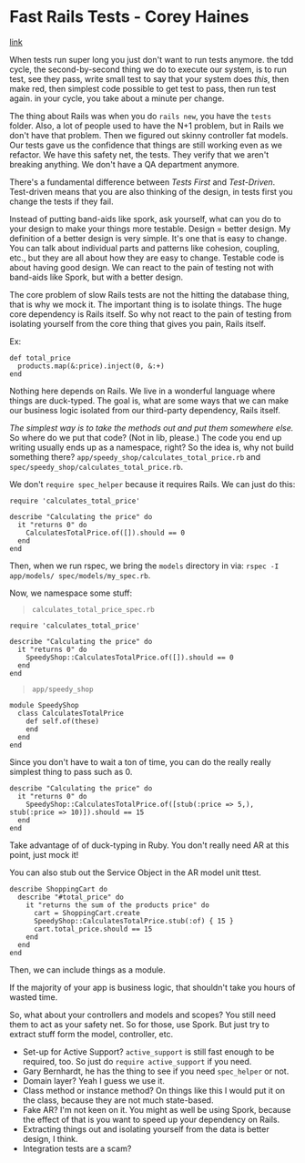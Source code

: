 # Fast Rails Tests - Corey Haines
[link](http://www.confreaks.com/videos/2133-arrrrcamp2011-fast-rails-tests)

When tests run super long you just don't want to run tests anymore. the tdd cycle, the second-by-second thing we do to execute our system, is to run test, see they pass, write small test to say that your system does _this_, then make red, then simplest code possible to get test to pass, then run test again. in your cycle, you take about a minute per change. 

The thing about Rails was when you do `rails new`, you have the `tests` folder. Also, a lot of people used to have the N+1 problem, but in Rails we don't have that problem. Then we figured out skinny  controller fat models. Our tests gave us the confidence that things are still working even as we refactor. We have this safety net, the tests. They verify that we aren't breaking anything. We don't have a QA department anymore.

There's a fundamental difference between *Tests First* and  *Test-Driven*. Test-driven means that you are also thinking of the design, in tests first you change the tests if they fail.

Instead of putting band-aids like spork, ask yourself, what can you do to your design to make your things more testable. Design = better design. My definition of a better design is very simple. It's one that is easy to change. You can talk about individual parts and patterns like cohesion, coupling, etc., but they are all about how they are easy to change. Testable code is about having good design. We can react to the pain of testing not with band-aids like Spork, but with a better design.

The core problem of slow Rails tests are not the hitting the database thing, that is why we mock it. The important thing is to isolate things. The huge core dependency is Rails itself. So why not react to the pain of testing from isolating yourself from the core thing that gives you pain, Rails itself.

Ex:

    def total_price
      products.map(&:price).inject(0, &:+)
    end

Nothing here depends on Rails. We live in a wonderful language where things are duck-typed. The goal is, what are some ways that we can make our business logic isolated from our third-party dependency, Rails itself.

*The simplest way is to take the methods out and put them somewhere else.* So where do we put that code? (Not in lib, please.) The code you end up writing usually ends up as a namespace, right? So the idea is, why not build something there? `app/speedy_shop/calculates_total_price.rb` and `spec/speedy_shop/calculates_total_price.rb`.

We don't `require spec_helper` because it requires Rails. We can just do this:

    require 'calculates_total_price'

    describe "Calculating the price" do
      it "returns 0" do
        CalculatesTotalPrice.of([]).should == 0
      end
    end

Then, when we run rspec, we bring the `models` directory in via: `rspec -I app/models/ spec/models/my_spec.rb`.

Now, we namespace some stuff:

> `calculates_total_price_spec.rb`

    require 'calculates_total_price'

    describe "Calculating the price" do
      it "returns 0" do
        SpeedyShop::CalculatesTotalPrice.of([]).should == 0
      end
    end

> `app/speedy_shop`

    module SpeedyShop
      class CalculatesTotalPrice
        def self.of(these)
        end
      end
    end

Since you don't have to wait a ton of time, you can do the really really simplest thing to pass such as 0.


    describe "Calculating the price" do
      it "returns 0" do
        SpeedyShop::CalculatesTotalPrice.of([stub(:price => 5,), stub(:price => 10)]).should == 15
      end
    end

Take advantage of of duck-typing in Ruby. You don't really need AR at this point, just mock it!

You can also stub out the Service Object in the AR model unit ttest.

    describe ShoppingCart do
      describe "#total_price" do
        it "returns the sum of the products price" do
          cart = ShoppingCart.create
          SpeedyShop::CalculatesTotalPrice.stub(:of) { 15 }
          cart.total_price.should == 15
        end
      end
    end

Then, we can include things as a module.

If the majority of your app is business logic, that shouldn't take you hours of wasted time.

So, what about your controllers and models and scopes? You still need them to act as your safety net. So for those, use Spork. But just try to extract stuff form the model, controller, etc.

- Set-up for Active Support? `active_support` is still fast enough to be required, too. So just do `require active_support` if you need.
- Gary Bernhardt, he has the thing to see if you need `spec_helper` or not.
- Domain layer? Yeah I guess we use it.
- Class method or instance method? On things like this I would put it on the class, because they are not much state-based.
- Fake AR? I'm not keen on it. You might as well be using Spork, because the effect of that is you want to speed up your dependency on Rails.
- Extracting things out and isolating yourself from the data is better design, I think.
- Integration tests are a scam?

